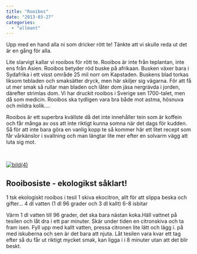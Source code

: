 ```yaml
---
title: "Rooibos"
date: "2013-03-27"
categories: 
  - "allmant"
---
```


Upp med en hand alla ni som dricker rött te! Tänkte att vi skulle reda ut det är en gång för alla.

Lite slarvigt kallar vi rooibos för rött te. Rooibos är inte från teplantan, inte ens från Asien. Rooibos betyder röd buske på afrikaan. Busken växer bara i Sydafrika i ett visst område 25 mil norr om Kapstaden. Buskens blad torkas liksom tebladen och smaksätter dryck, men här skiljer sig vägarna. För att få ut mer smak så rullar man bladen och låter dom jäsa nergrävda i jorden, därefter strimlas dom. Vi har druckit rooibos i Sverige sen 1700-talet, men då som medicin. Rooibos ska tydligen vara bra både mot astma, hösnuva och mildra kolik....

Rooibos är ett superbra kvällste då det inte innehåller tein som är koffein och får många av oss att inte riktigt kunna somna när det dags för kudden. Så för att inte bara göra en vanlig kopp te så kommer här ett litet recept som får vårkänslor i svallning och man längtar lite mer efter en solvarm vägg att luta sig mot.

 

[![bild(4)](images/bild4-1024x1024.jpg)](http://import.local/wp-content/uploads/2013/03/bild4.jpg)

## **Rooibosiste - ekologikst såklart!**

1 tsk ekologiskt rooibos i tesil 1 skiva ekocitron, allt för att slippa beska och gifter... 4 dl vatten (1 dl 96 grader och 3 dl kallt) 6-8 isbitar

Värm 1 dl vatten till 96 grader, det ska bara nästan koka.Häll vattnet på tesilen och låt dra i ett par minuter. Skär under tiden en citronskiva och ta fram isen. Fyll upp med kallt vatten, pressa citronen lite lätt och lägg i. på med iskuberna och sen är det bara att njuta. Låt tesilen vara kvar ett tag efter så du får ut riktigt mycket smak, kan ligga i i 8 minuter utan att det blir beskt.

